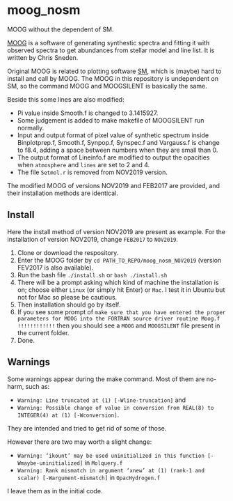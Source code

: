 # moog_nosm
MOOG without the dependent of SM.

[MOOG](http://www.as.utexas.edu/~chris/moog.html) is a software of generating synthestic spectra and fitting it with observed spectra to get abundances from stellar model and line list. It is written by Chris Sneden.

Original MOOG is related to plotting software [SM](http://www.astro.princeton.edu/~rhl/sm/), which is (maybe) hard to install and call by MOOG. The MOOG in this repository is undependent on SM, so the command MOOG and MOOGSILENT is basically the same.

Beside this some lines are also modified:

- Pi value inside Smooth.f is changed to 3.1415927.
- Some judgement is added to make makefile of MOOGSILENT run normally.
- Input and output format of pixel value of synthetic spectrum inside Binplotprep.f, Smooth.f, Synpop.f, Synspec.f and Vargauss.f is change to f8.4, adding a space between numbers when they are small than 0.
- The output format of Lineinfo.f are modified to output the opacities when `atmosphere` and `lines` are set to 2 and 4.
- The file `Setmol.r` is removed from NOV2019 version.

The modified MOOG of versions NOV2019 and FEB2017 are provided, and their installation methods are identical.

## Install

Here the install method of version NOV2019 are present as example. For the installation of version NOV2019, change `FEB2017` to `NOV2019`.

1. Clone or download the respository.
2. Enter the MOOG folder by `cd PATH_TO_REPO/moog_nosm_NOV2019` (version FEV2017 is also available).
3. Run the bash file `./install.sh` or `bash ./install.sh` 
4. There will be a prompt asking which kind of machine the installation is on; choose either `Linux` (or simply hit Enter) or `Mac`. I test it in Ubuntu but not for Mac so please be cautious.
5. Then installation should go by itself.
6. If you see some prompt of `make sure that you have entered the proper parameters for MOOG into the FORTRAN source driver routine Moog.f !!!!!!!!!!!!` then you should see a `MOOG` and `MOOGSILENT` file present in the current folder.
7. Done.

## Warnings

Some warnings appear during the make command.
Most of them are no-harm, such as:
- `Warning: Line truncated at (1) [-Wline-truncation]` and
- `Warning: Possible change of value in conversion from REAL(8) to INTEGER(4) at (1) [-Wconversion]`.

They are intended and tried to get rid of some of those.

However there are two may worth a slight change:
- `Warning: ‘ikount’ may be used uninitialized in this function [-Wmaybe-uninitialized]` in `Molquery.f`
- `Warning: Rank mismatch in argument ‘xnew’ at (1) (rank-1 and scalar) [-Wargument-mismatch]` in `OpacHydrogen.f`

I leave them as in the initial code.
